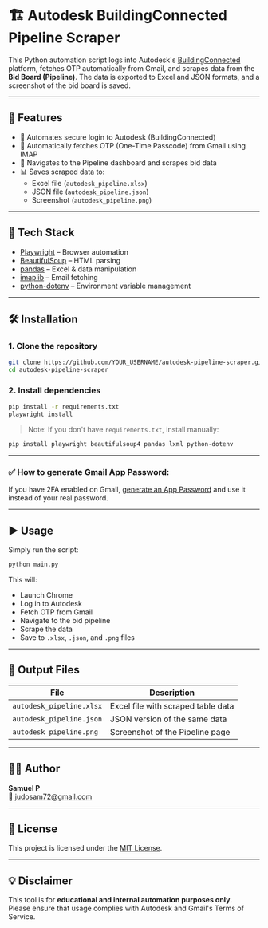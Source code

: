 
# 🏗️ Autodesk BuildingConnected Pipeline Scraper

This Python automation script logs into Autodesk's [BuildingConnected](https://app.buildingconnected.com/) platform, fetches OTP automatically from Gmail, and scrapes data from the **Bid Board (Pipeline)**. The data is exported to Excel and JSON formats, and a screenshot of the bid board is saved.

---

## 🚀 Features

- 🔐 Automates secure login to Autodesk (BuildingConnected)
- 📩 Automatically fetches OTP (One-Time Passcode) from Gmail using IMAP
- 🧠 Navigates to the Pipeline dashboard and scrapes bid data
- 📊 Saves scraped data to:
  - Excel file (`autodesk_pipeline.xlsx`)
  - JSON file (`autodesk_pipeline.json`)
  - Screenshot (`autodesk_pipeline.png`)

---

## 🧱 Tech Stack

- [Playwright](https://playwright.dev/python/) – Browser automation
- [BeautifulSoup](https://www.crummy.com/software/BeautifulSoup/) – HTML parsing
- [pandas](https://pandas.pydata.org/) – Excel & data manipulation
- [imaplib](https://docs.python.org/3/library/imaplib.html) – Email fetching
- [python-dotenv](https://pypi.org/project/python-dotenv/) – Environment variable management

---

## 🛠️ Installation

### 1. Clone the repository

```bash
git clone https://github.com/YOUR_USERNAME/autodesk-pipeline-scraper.git
cd autodesk-pipeline-scraper
```

### 2. Install dependencies

```bash
pip install -r requirements.txt
playwright install
```

> Note: If you don't have `requirements.txt`, install manually:

```bash
pip install playwright beautifulsoup4 pandas lxml python-dotenv
```

---


### ✅ How to generate Gmail App Password:
If you have 2FA enabled on Gmail, [generate an App Password](https://support.google.com/accounts/answer/185833) and use it instead of your real password.

---

## ▶️ Usage

Simply run the script:

```bash
python main.py
```

This will:

- Launch Chrome
- Log in to Autodesk
- Fetch OTP from Gmail
- Navigate to the bid pipeline
- Scrape the data
- Save to `.xlsx`, `.json`, and `.png` files

---

## 📁 Output Files

| File                     | Description                          |
|--------------------------|--------------------------------------|
| `autodesk_pipeline.xlsx` | Excel file with scraped table data   |
| `autodesk_pipeline.json` | JSON version of the same data        |
| `autodesk_pipeline.png`  | Screenshot of the Pipeline page      |

---


## 🧑‍💻 Author

**Samuel P**  
📧 judosam72@gmail.com

---

## 📄 License

This project is licensed under the [MIT License](LICENSE).

---

## 💡 Disclaimer

This tool is for **educational and internal automation purposes only**.  
Please ensure that usage complies with Autodesk and Gmail's Terms of Service.
